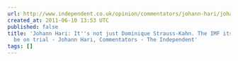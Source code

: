 ```yaml
---
url: http://www.independent.co.uk/opinion/commentators/johann-hari/johann-hari-its-not-just-dominique-strausskahn-the-imf-itself-should-be-on-trial-2292270.html
created_at: 2011-06-10 13:53 UTC
published: false
title: 'Johann Hari: It''s not just Dominique Strauss-Kahn. The IMF itself should
  be on trial - Johann Hari, Commentators - The Independent'
tags: []
---
```



